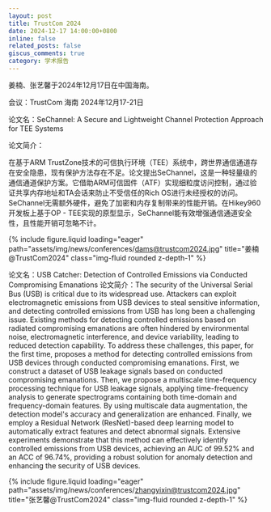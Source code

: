 ```yaml
---
layout: post
title: TrustCom 2024
date: 2024-12-17 14:00:00+0800
inline: false
related_posts: false
giscus_comments: true
category: 学术报告
---
```


姜楠、张艺馨于2024年12月17日在中国海南。

会议：TrustCom 海南 2024年12月17-21日

论文名：SeChannel: A Secure and Lightweight Channel Protection Approach for TEE Systems

论文简介：

在基于ARM TrustZone技术的可信执行环境（TEE）系统中，跨世界通信通道存在安全隐患，现有保护方法存在不足。论文提出SeChannel，这是一种轻量级的通信通道保护方案。它借助ARM可信固件（ATF）实现细粒度访问控制，通过验证共享内存地址和TA会话来防止不受信任的Rich OS进行未经授权的访问。SeChannel无需额外硬件，避免了加密和内存复制带来的性能开销。在Hikey960开发板上基于OP - TEE实现的原型显示，SeChannel能有效增强通信通道安全性，且性能开销可忽略不计。 

{% include figure.liquid loading="eager" path="assets/img/news/conferences/dams@trustcom2024.jpg" title="姜楠@TrustCom2024" class="img-fluid rounded z-depth-1" %}

论文名：USB Catcher: Detection of Controlled Emissions via Conducted Compromising Emanations
论文简介：The security of the Universal Serial Bus (USB) is critical due to its widespread use. Attackers can exploit electromagnetic emissions from USB devices to steal sensitive information, and detecting controlled emissions from USB has long been a challenging issue. Existing methods for detecting controlled emissions based on radiated compromising emanations are often hindered by environmental noise, electromagnetic interference, and device variability, leading to reduced detection capability. To address these challenges, this paper, for the first time, proposes a method for detecting controlled emissions from USB devices through conducted compromising emanations. First, we construct a dataset of USB leakage signals based on conducted compromising emanations. Then, we propose a multiscale time-frequency processing technique for USB leakage signals, applying time-frequency analysis to generate spectrograms containing both time-domain and frequency-domain features. By using multiscale data augmentation, the detection model's accuracy and generalization are enhanced. Finally, we employ a Residual Network (ResNet)-based deep learning model to automatically extract features and detect abnormal signals. Extensive experiments demonstrate that this method can effectively identify controlled emissions from USB devices, achieving an AUC of 99.52% and an ACC of 96.74%, providing a robust solution for anomaly detection and enhancing the security of USB devices.

{% include figure.liquid loading="eager" path="assets/img/news/conferences/zhangyixin@trustcom2024.jpg" title="张艺馨@TrustCom2024" class="img-fluid rounded z-depth-1" %}
